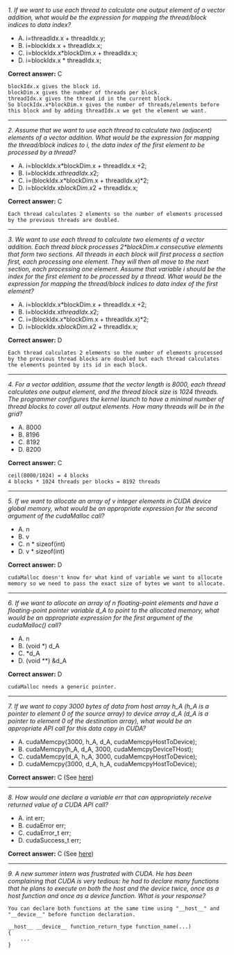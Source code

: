 *1. If we want to use each thread to calculate one output element of a vector addition, what would be the expression for mapping the thread/block indices to data index?*

- A. i=threadIdx.x + threadIdx.y;
- B. i=blockIdx.x + threadIdx.x;
- C. i=blockIdx.x*blockDim.x + threadIdx.x;
- D. i=blockIdx.x * threadIdx.x;

**Correct answer:** C

```
blockIdx.x gives the block id.
blockDim.x gives the number of threads per block.
threadIdx.x gives the thread id in the current block.
So blockIdx.x*blockDim.x gives the number of threads/elements before this block and by adding threadIdx.x we get the element we want.
```

---

*2. Assume that we want to use each thread to calculate two (adjacent) elements of a vector addition. What would be the expression for mapping the thread/block indices to i, the data index of the first element to be processed by a thread?*

- A. i=blockIdx.x*blockDim.x + threadIdx.x +2;
- B. i=blockIdx.x*threadIdx.x*2;
- C. i=(blockIdx.x*blockDim.x + threadIdx.x)*2;
- D. i=blockIdx.x*blockDim.x*2 + threadIdx.x;

**Correct answer:** C

```
Each thread calculates 2 elements so the number of elements processed by the previous threads are doubled.   
```

---

*3. We want to use each thread to calculate two elements of a vector addition. Each thread block processes 2\*blockDim.x consecutive elements that form two sections. All threads in each block will first process a section first, each processing one element. They will then all move to the next section, each processing one element. Assume that variable i should be the index for the first element to be processed by a thread. What would be the expression for mapping the thread/block indices to data index of the first element?*

- A. i=blockIdx.x*blockDim.x + threadIdx.x +2;
- B. i=blockIdx.x*threadIdx.x*2;
- C. i=(blockIdx.x*blockDim.x + threadIdx.x)*2;
- D. i=blockIdx.x*blockDim.x*2 + threadIdx.x;

**Correct answer:** D

```
Each thread calculates 2 elements so the number of elements processed by the previous thread blocks are doubled but each thread calculates the elements pointed by its id in each block.   
```

---

*4. For a vector addition, assume that the vector length is 8000, each thread calculates one output element, and the thread block size is 1024 threads. The programmer configures the kernel launch to have a minimal number of thread blocks to cover all output elements. How many threads will be in the grid?*

- A. 8000
- B. 8196
- C. 8192
- D. 8200

**Correct answer:** C

```
ceil(8000/1024) = 4 blocks
4 blocks * 1024 threads per blocks = 8192 threads 
```

---

*5. If we want to allocate an array of v integer elements in CUDA device global memory, what would be an appropriate expression for the second argument of the cudaMalloc call?*

- A. n
- B. v
- C. n * sizeof(int)
- D. v * sizeof(int)

**Correct answer:** D

```
cudaMalloc doesn't know for what kind of variable we want to allocate memory so we need to pass the exact size of bytes we want to allocate.
```

---

*6. If we want to allocate an array of n floating-point elements and have a floating-point pointer variable d_A to point to the allocated memory, what would be an appropriate expression for the first argument of the cudaMalloc() call?*

- A. n
- B. (void *) d_A
- C. *d_A
- D. (void **) &d_A

**Correct answer:** D
```
cudaMalloc needs a generic pointer.
```

---

*7. If we want to copy 3000 bytes of data from host array h_A (h_A is a pointer to element 0 of the source array) to device array d_A (d_A is a pointer to element 0 of the destination array), what would be an appropriate API call for this data copy in CUDA?*

- A. cudaMemcpy(3000, h_A, d_A, cudaMemcpyHostToDevice);
- B. cudaMemcpy(h_A, d_A, 3000, cudaMemcpyDeviceTHost);
- C. cudaMemcpy(d_A, h_A, 3000, cudaMemcpyHostToDevice);
- D. cudaMemcpy(3000, d_A, h_A, cudaMemcpyHostToDevice);

**Correct answer:** C 
(See [here](https://docs.nvidia.com/cuda/cuda-runtime-api/group__CUDART__MEMORY.html#group__CUDART__MEMORY_1gc263dbe6574220cc776b45438fc351e8))

---

*8. How would one declare a variable err that can appropriately receive returned value of a CUDA API call?*

- A. int err;
- B. cudaError err;
- C. cudaError_t err;
- D. cudaSuccess_t err;

**Correct answer:** C 
(See [here](https://docs.nvidia.com/cuda/cuda-runtime-api/group__CUDART__TYPES.html#group__CUDART__TYPES_1gf599e5b8b829ce7db0f5216928f6ecb6))

---

*9. A new summer intern was frustrated with CUDA. He has been complaining that CUDA is very tedious: he had to declare many functions that he plans to execute on both the host and the device twice, once as a host function and once as a device function. What is your response?*

```
You can declare both functions at the same time using "__host__" and "__device__" before function declaration.

__host__ __device__ function_return_type function_name(...) 
{
    ...
}
```